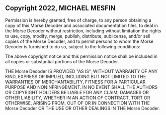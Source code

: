 ## Copyright 2022, MICHAEL MESFIN

Permission is hereby granted, free of charge, to any person obtaining a copy of this Morse Decoder and associated documentation files, to deal in the Morse Decoder without restriction, including without limitation the rights to use, copy, modify, merge, publish, distribute, sublicense, and/or sell copies of the Morse Decoder, and to permit persons to whom the Morse Decoder is furnished to do so, subject to the following conditions:

The above copyright notice and this permission notice shall be included in all copies or substantial portions of the Morse Decoder.

THE Morse Decoder IS PROVIDED "AS IS", WITHOUT WARRANTY OF ANY KIND, EXPRESS OR IMPLIED, INCLUDING BUT NOT LIMITED TO THE WARRANTIES OF MERCHANTABILITY, FITNESS FOR A PARTICULAR PURPOSE AND NONINFRINGEMENT. IN NO EVENT SHALL THE AUTHORS OR COPYRIGHT HOLDERS BE LIABLE FOR ANY CLAIM, DAMAGES OR OTHER LIABILITY, WHETHER IN AN ACTION OF CONTRACT, TORT OR OTHERWISE, ARISING FROM, OUT OF OR IN CONNECTION WITH THE Morse Decoder OR THE USE OR OTHER DEALINGS IN THE Morse Decoder.
